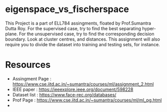 # eigenspace_vs_fischerspace
This Project is a part of ELL784 assingments, floated by Prof.Sumantra Dutta Roy.
For the supervised case, try to find the best separating hyper-plane. For the unsupervised case, try to find the corresponding decision boundary. Look at cluster centres, and distances. This assignment will also require you to divide the dataset into training and testing sets, for instance.
# Resources
- Assingment Page : https://www.cse.iitd.ac.in/~sumantra/courses/ml/assignment_2.html
- IEEE paper : https://ieeexplore.ieee.org/document/598228
- Dataset list : https://www.face-rec.org/databases/
- Prof Page : https://www.cse.iitd.ac.in/~sumantra/courses/ml/ml_pg.html
- 
